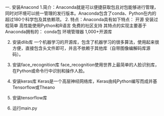 一. 安装Anacond
1.简介：Anaconda就是可以便捷获取包且对包能够进行管理，同时对环境可以统一管理的发行版本。Anaconda包含了conda、Python在内的超过180个科学包及其依赖项。
2. 特点：Anaconda具有如下特点：
       开源
       安装过程简单
       高性能使用Python和R语言
       免费的社区支持
   其特点的实现主要基于Anaconda拥有的：
       conda包
       环境管理器
       1,000+开源库

2. 安装dlib库
一个机器学习的开源库，包含了机器学习的很多算法，使用起来很方便，直接包含头文件即可，并且不依赖于其他库（自带图像编解码库源码）。

3. 安装face_recognition库
face_recognition使用世界上最简单的人脸识别库，在Python或命令行中识别和操作人脸。

4. 安装keras库
Keras是一个高层神经网络库，Keras由纯Python编写而成并基Tensorflow或Theano

5. 安装tensorflow库

6. 运行main.py

